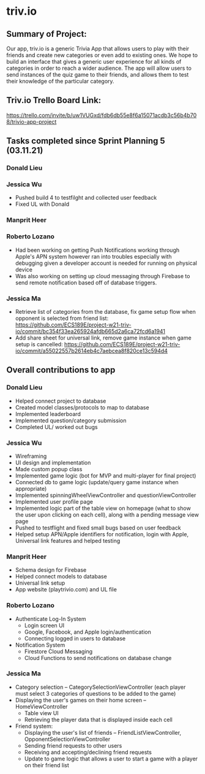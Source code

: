
# triv.io

## Summary of Project: 
Our app, triv.io is a generic Trivia App that allows users to play with their friends and create new categories or even add to existing ones. We hope to build an interface that gives a generic user experience for all kinds of categories in order to reach a wider audience. The app will allow users to send instances of the quiz game to their friends, and allows them to test their knowledge of the particular category.

## Triv.io Trello Board Link: 
https://trello.com/invite/b/uw1VUGxd/fdb6db55e8f6a15071acdb3c56b4b708/trivio-app-project

## Tasks completed since Sprint Planning 5 (03.11.21)

### Donald Lieu 

### Jessica Wu 
* Pushed build 4 to testfilght and collected user feedback
* Fixed UL with Donald

### Manprit Heer

### Roberto Lozano
* Had been working on getting Push Notifications working through Apple's APN system however ran into troubles especially with debugging given a developer account is needed for running on physical device
* Was also working on setting up cloud messaging through Firebase to send remote notification based off of database triggers.

### Jessica Ma 
* Retrieve list of categories from the database, fix game setup flow when opponent is selected from friend list: https://github.com/ECS189E/project-w21-triv-io/commit/bc354f33ea265924afdb665d2a6ca72fcd6a1941
* Add share sheet for universal link, remove game instance when game setup is cancelled: https://github.com/ECS189E/project-w21-triv-io/commit/a55022557b2614eb4c7aebcea8f820ce13c594d4

## Overall contributions to app

### Donald Lieu 
* Helped connect project to database
* Created model classes/protocols to map to database
* Implemented leaderboard
* Implemented question/category submission
* Completed UL/ worked out bugs

### Jessica Wu 
* Wireframing
* UI design and implementation
* Made custom popup class
* Implemented game logic (bot for MVP and multi-player for final project)
* Connected db to game logic (update/query game instance when appropriate)
* Implemented spinningWheelViewController and questionViewController
* Implemented user profile page
* Implemented logic part of the table view on homepage (what to show the user upon clicking on each cell), along with a pending message view page
* Pushed to testflight and fixed small bugs based on user feedback
* Helped setup APN/Apple identifiers for notification, login with Apple, Universal link features and helped testing

### Manprit Heer
* Schema design for Firebase
* Helped connect models to database
* Universal link setup
* App website (playtrivio.com) and UL file

### Roberto Lozano
* Authenticate Log-In System
   * Login screen UI
   * Google, Facebook, and Apple login/authentication
   * Connecting logged in users to database
* Notification System
   *  Firestore Cloud Messaging
   *  Cloud Functions to send notifications on database change

### Jessica Ma 
* Category selection – CategorySelectionViewController (each player must select 3 categories of questions to be added to the game)
* Displaying the user's games on their home screen – HomeViewController
    * Table view UI
    * Retrieving the player data that is displayed inside each cell
* Friend system:
    * Displaying the user's list of friends – FriendListViewController, OpponentSelectionViewController
    * Sending friend requests to other users
    * Receiving and accepting/declining friend requests
    * Update to game logic that allows a user to start a game with a player on their friend list
